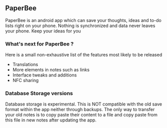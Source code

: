 ## PaperBee ##
PaperBee is an android app which can save your thoughts, ideas and to-do lists right on your phone.
Nothing is synchronized and data never leaves your phone. Keep your ideas for you

### What's next for PaperBee ? ###
Here is a small non-exhaustive list of the features most likely to be released
- Translations
- More elements in notes such as links
- Interface tweaks and additions
- NFC sharing

### Database Storage versions ###
Database storage is experimental. This is NOT compatible with the old save format within the app neither through backups. The only way to transfer your old notes is to copy paste their content to a file and copy paste from this file in new notes after updating the app.
